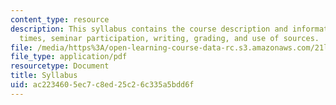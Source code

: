 ```yaml
---
content_type: resource
description: This syllabus contains the course description and information on meeting
  times, seminar participation, writing, grading, and use of sources.
file: /media/https%3A/open-learning-course-data-rc.s3.amazonaws.com/21l-704-studies-in-poetry-gender-and-lyric-renaissance-men-and-women-writing-about-love-spring-2003/ac2234605ec7c8ed25c26c335a5bdd6f_syllabus.pdf
file_type: application/pdf
resourcetype: Document
title: Syllabus
uid: ac223460-5ec7-c8ed-25c2-6c335a5bdd6f
---
```

